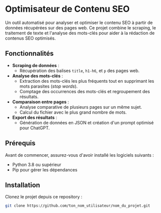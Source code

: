 # Optimisateur de Contenu SEO

Un outil automatisé pour analyser et optimiser le contenu SEO à partir de données récupérées sur des pages web. Ce projet combine le scraping, le traitement de texte et l'analyse des mots-clés pour aider à la rédaction de contenus SEO optimisés.

## Fonctionnalités

- **Scraping de données** :
  - Récupération des balises `title`, `h1-h6`, et `p` des pages web.
- **Analyse des mots-clés** :
  - Extraction des mots-clés les plus fréquents tout en supprimant les mots parasites (*stop words*).
  - Comptage des occurrences des mots-clés et regroupement des résultats.
- **Comparaison entre pages** :
  - Analyse comparative de plusieurs pages sur un même sujet.
  - Calcul du fichier avec le plus grand nombre de mots.
- **Export des résultats** :
  - Génération de données en JSON et création d'un prompt optimisé pour ChatGPT.

## Prérequis

Avant de commencer, assurez-vous d'avoir installé les logiciels suivants :

- Python 3.8 ou supérieur
- Pip pour gérer les dépendances

## Installation

Clonez le projet depuis ce repository :

```bash
git clone https://github.com/ton_nom_utilisateur/nom_du_projet.git
